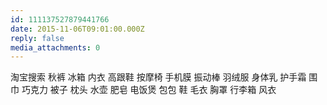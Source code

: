 ```yaml
---
id: 111137527879441766
date: 2015-11-06T09:01:00.000Z
reply: false
media_attachments: 0
---
```


淘宝搜索 秋裤 冰箱 内衣 高跟鞋 按摩椅 手机膜 振动棒 羽绒服 身体乳 护手霜 围巾 巧克力 被子 枕头 水壶 肥皂 电饭煲 包包 鞋 毛衣 胸罩 行李箱 风衣 ​​​​

